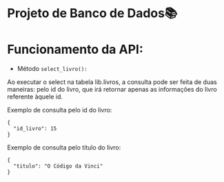 # Projeto de Banco de Dados📚

# Funcionamento da API:
- Método ```select_livro():```

Ao executar o select na tabela lib.livros, a consulta pode ser feita de duas maneiras: pelo id do livro, que irá retornar apenas as informações do livro referente àquele id.

Exemplo de consulta pelo id do livro:
```
{
  "id_livro": 15
}
```
Exemplo de consulta pelo título do livro:
```
{
  "titulo": "O Código da Vinci"
}
```
